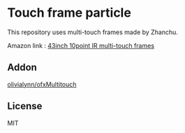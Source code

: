 # Touch frame particle

This repository uses multi-touch frames made by Zhanchu.

Amazon link : [43inch 10point IR multi-touch frames](https://www.amazon.co.jp/zhanchu-43inch/dp/B078SXHDR4/ref=sr_1_2?__mk_ja_JP=%E3%82%AB%E3%82%BF%E3%82%AB%E3%83%8A&dchild=1&keywords=%E3%82%BF%E3%83%83%E3%83%81%E3%83%91%E3%83%8D%E3%83%AB%E3%83%95%E3%83%AC%E3%83%BC%E3%83%A0&qid=1613709448&sr=8-2)

## Addon
[olivialynn/ofxMultitouch](https://github.com/OliviaLynn/ofxMultitouch)

## License
MIT